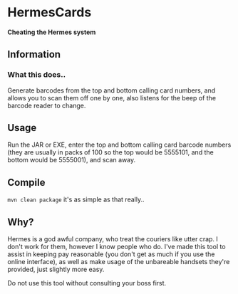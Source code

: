 HermesCards
==========
**Cheating the Hermes system**

## Information
### What this does..
Generate barcodes from the top and bottom calling card numbers, and allows you to scan them off one by one, also listens for the beep of the barcode reader to change.

## Usage
Run the JAR or EXE, enter the top and bottom calling card barcode numbers (they are usually in packs of 100 so the top would be 5555101, and the bottom would be 5555001), and scan away.

## Compile
``mvn clean package`` it's as simple as that really..

## Why?
Hermes is a god awful company, who treat the couriers like utter crap. I don't work for them, however I know people who do. I've made this tool to assist in keeping pay reasonable (you don't get as much if you use the online interface), as well as make usage of the unbareable handsets they're provided, just slightly more easy.

Do not use this tool without consulting your boss first.
